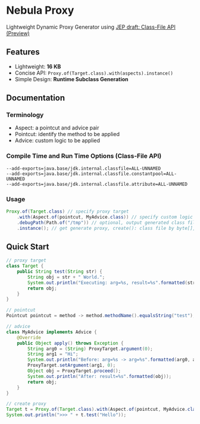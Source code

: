 Nebula Proxy
============

Lightweight Dynamic Proxy Generator using [JEP draft: Class-File API (Preview)](https://openjdk.org/jeps/8280389)


Features
--------

* Lightweight: **16 KB**
* Concise API: `Proxy.of(Target.class).with(aspects).instance()`
* Simple Design: **Runtime Subclass Generation**


Documentation
--------------

### Terminology
* Aspect: a pointcut and advice pair
* Pointcut: identify the method to be applied
* Advice: custom logic to be applied

### Compile Time and Run Time Options (Class-File API)
```
--add-exports=java.base/jdk.internal.classfile=ALL-UNNAMED
--add-exports=java.base/jdk.internal.classfile.constantpool=ALL-UNNAMED
--add-exports=java.base/jdk.internal.classfile.attribute=ALL-UNNAMED
```

### Usage
```java
Proxy.of(Target.class) // specify proxy target
	.with(Aspect.of(pointcut, MyAdvice.class)) // specify custom logic
	.debugPath(Path.of("/tmp")) // optional, output generated class file
	.instance(); // get generate proxy, create(): class file by byte[], load(): Class<?> obj, instance(): instance
```


Quick Start
-----------

```java
// proxy target
class Target {
	public String test(String str) {
		String obj = str + " World.";
		System.out.println("Executing: arg=%s, result=%s".formatted(str, obj));
		return obj;
	}
}

// pointcut
Pointcut pointcut = method -> method.methodName().equalsString("test");

// advice
class MyAdvice implements Advice {
	@Override
	public Object apply() throws Exception {
		String arg0 = (String) ProxyTarget.argument(0);
		String arg1 = "Hi";
		System.out.println("Before: arg=%s -> arg=%s".formatted(arg0, arg1));
		ProxyTarget.setArgument(arg1, 0);
		Object obj = ProxyTarget.proceed();
		System.out.println("After: result=%s".formatted(obj));
		return obj;
	}
}

// create proxy
Target t = Proxy.of(Target.class).with(Aspect.of(pointcut, MyAdvice.class)).instance();
System.out.println(">>> " + t.test("Hello"));
```

